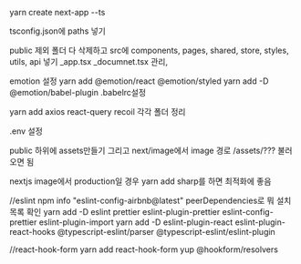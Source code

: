 yarn create next-app <project-name> --ts

tsconfig.json에 paths 넣기

public 제외 폴더 다 삭제하고 src에
components, pages, shared, store, styles, utils, api 넣기
\_app.tsx \_documnet.tsx 관리,

emotion 설정
yarn add @emotion/react @emotion/styled
yarn add -D @emotion/babel-plugin
.babelrc설정

yarn add axios react-query recoil
각각 폴더 정리

.env 설정

public 하위에 assets만들기 그리고 next/image에서 image 경로 /assets/??? 불러오면 됨

nextjs image에서 production일 경우 yarn add sharp를 하면 최적화에 좋음

//eslint
npm info "eslint-config-airbnb@latest" peerDependencies로 뭐 설치 목록 확인
yarn add -D eslint prettier eslint-plugin-prettier eslint-config-prettier eslint-plugin-import
yarn add -D eslint-plugin-react eslint-plugin-react-hooks @typescript-eslint/parser @typescript-eslint/eslint-plugin

//react-hook-form
yarn add react-hook-form yup @hookform/resolvers
